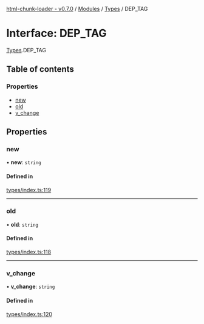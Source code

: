[html-chunk-loader - v0.7.0](../README.md) / [Modules](../modules.md) / [Types](../modules/Types.md) / DEP\_TAG

# Interface: DEP\_TAG

[Types](../modules/Types.md).DEP_TAG

## Table of contents

### Properties

- [new](Types.DEP_TAG.md#new)
- [old](Types.DEP_TAG.md#old)
- [v\_change](Types.DEP_TAG.md#v_change)

## Properties

### new

• **new**: `string`

#### Defined in

[types/index.ts:119](https://github.com/abschill/html-chunk-loader/blob/0db52a1/src/types/index.ts#L119)

___

### old

• **old**: `string`

#### Defined in

[types/index.ts:118](https://github.com/abschill/html-chunk-loader/blob/0db52a1/src/types/index.ts#L118)

___

### v\_change

• **v\_change**: `string`

#### Defined in

[types/index.ts:120](https://github.com/abschill/html-chunk-loader/blob/0db52a1/src/types/index.ts#L120)
